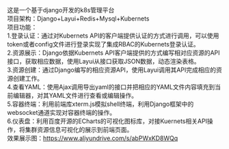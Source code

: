 这是一个基于django开发的k8s管理平台  
项目架构：Django+Layui+Redis+Mysql+Kubernets  
项目功能：  
1.登录认证：通过对Kubernets API的客户端提供认证的方式进行调用，可以使用token或者config文件进行登录实现了集成RBAC的Kubernets登录认证。  
2.资源展示：Django依据Kubernets API客户端提供的方式编写相对应资源的API接口，获取相应数据，使用Layui从接口获取JSON数据，动态渲染表格。  
3.资源创建：通过Django编写的相应资源API，使用Layui调用其API完成相应的资源创建工作。  
4.查看YAML：使用Ajax调用导出yaml的接口并把相应的YAML文件内容填充到当前编辑器，对其YAML文件进行查看或编辑操作。  
5.容器终端：利用前端库xterm.js模拟shell终端，利用Django框架中的websocket通道实现对容器终端的操作。  
6.仪表盘：利用百度开源的ECharts的可视化图标库，对接Kuernets相关API操作，将集群资源信息可视化的展示到前端页面。  
效果展示图：https://www.aliyundrive.com/s/abPWxKD8WQq  
